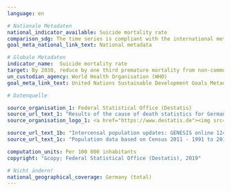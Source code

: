 ```yaml
---
language: en

# Nationale Metadaten
national_indicator_available: Suicide mortality rate
comparison_sdg: The time series is compliant with the international metadata description.
goal_meta_national_link_text: National metadata

# Globale Metadaten
indicator_name:  Suicide mortality rate
target: By 2030, reduce by one third premature mortality from non-communicable diseases through prevention and treatment and promote mental health and well-being
un_custodian_agency: World Health Organisation (WHO)
goal_meta_link_text: United Nations Sustainable Development Goals Metadata

# Datenquelle

source_organisation_1: Federal Statistical Office (Destatis)
source_url_text_1: "Results of the cause of death statistics for Germany, detailed 4-digit codes of ICD-10 classification (Only available in German)"
source_organisation_logo_1: <a href="https://www.destatis.de"><img src="https://g205sdgs.github.io/sdg-indicators/public/LogosEn/destatis.png" alt="Logo Destatis" /></a>

source_url_text_1b: "Intercensal population updates: GENESIS online 12411-0003"
source_url_text_1c: "Population data based on Census 2011 - 1991 to 2011"

computation_units: Per 100 000 inhabitants
copyright: "&copy; Federal Statistical Office (Destatis), 2019"

# Nicht ändern!
national_geographical_coverage: Germany (total)
---
```

